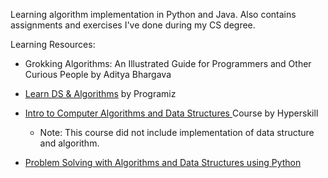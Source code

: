 Learning algorithm implementation in Python and Java. Also contains assignments and exercises I've done during my CS degree.

Learning Resources: 
- Grokking Algorithms: An Illustrated Guide for Programmers and Other Curious People by Aditya Bhargava
- [Learn DS & Algorithms](https://www.programiz.com/dsa) by Programiz
- [Intro to Computer Algorithms and Data Structures ](https://hyperskill.org/tracks/41) Course by Hyperskill
  - Note: This course did not include implementation of data structure and algorithm.
  
- [Problem Solving with Algorithms and Data Structures using Python](https://runestone.academy/ns/books/published/pythonds/index.html)

